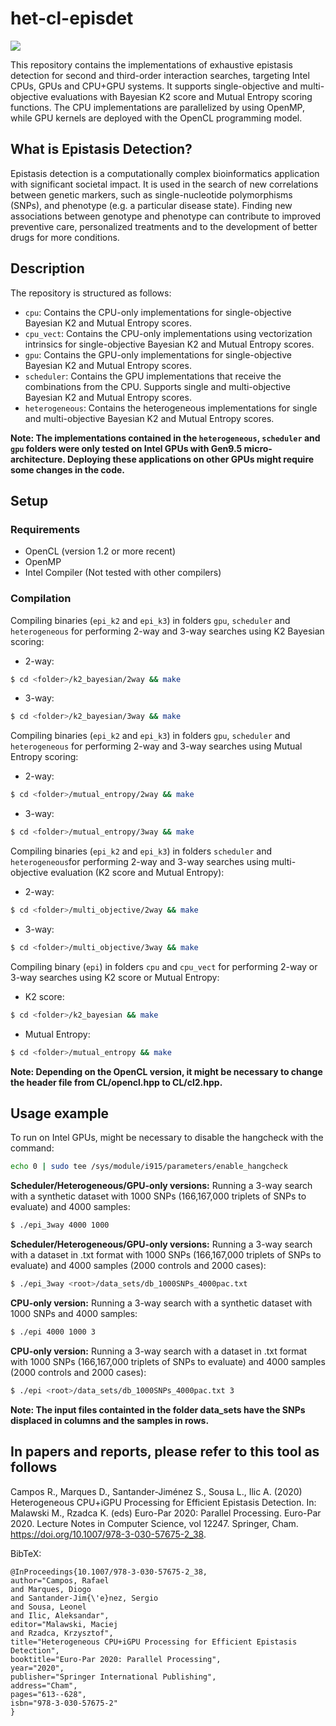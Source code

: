 # het-cl-episdet

<p>
  <a href="https://doi.org/10.1007/978-3-030-57675-2_38" alt="Publication">
    <img src="https://img.shields.io/badge/DOI-10.1007%2F978--3--030--57675--2--38-blue.svg"/></a>
    
</p>

This repository contains the implementations of exhaustive epistasis detection for second and third-order interaction searches, targeting Intel CPUs, GPUs and CPU+GPU systems. It supports single-objective and multi-objective evaluations with Bayesian K2 score and Mutual Entropy scoring functions. The CPU implementations are parallelized by using OpenMP, while GPU kernels are deployed with the OpenCL programming model.

## What is Epistasis Detection?

Epistasis detection is a computationally complex bioinformatics application with significant societal impact. It is used in the search of new correlations between genetic markers, such as single-nucleotide polymorphisms (SNPs), and phenotype (e.g. a particular disease state).
Finding new associations between genotype and phenotype can contribute to improved preventive care, personalized treatments and to the development of better drugs for more conditions.

## Description

The repository is structured as follows:

* `cpu`: Contains the CPU-only implementations for single-objective Bayesian K2 and Mutual Entropy scores.
* `cpu_vect`: Contains the CPU-only implementations using vectorization intrinsics for single-objective Bayesian K2 and Mutual Entropy scores.
* `gpu`: Contains the GPU-only implementations for single-objective Bayesian K2 and Mutual Entropy scores.
* `scheduler`: Contains the GPU implementations that receive the combinations from the CPU. Supports single and multi-objective Bayesian K2 and Mutual Entropy scores.
* `heterogeneous`: Contains the heterogeneous implementations for single and multi-objective Bayesian K2 and Mutual Entropy scores.

**Note: The implementations contained in the `heterogeneous`, `scheduler` and `gpu` folders were only tested on Intel GPUs with Gen9.5 micro-architecture. Deploying these applications on other GPUs might require some changes in the code.**


## Setup

### Requirements

* OpenCL (version 1.2 or more recent)
* OpenMP
* Intel Compiler (Not tested with other compilers)

### Compilation

Compiling binaries (`epi_k2` and `epi_k3`) in folders `gpu`, `scheduler` and `heterogeneous` for performing 2-way and 3-way searches using K2 Bayesian scoring:

* 2-way:
```bash
$ cd <folder>/k2_bayesian/2way && make
```
* 3-way:
```bash
$ cd <folder>/k2_bayesian/3way && make
```

Compiling binaries (`epi_k2` and `epi_k3`) in folders `gpu`, `scheduler` and `heterogeneous` for performing 2-way and 3-way searches using Mutual Entropy scoring:

* 2-way:
```bash
$ cd <folder>/mutual_entropy/2way && make
```
* 3-way:
```bash
$ cd <folder>/mutual_entropy/3way && make
```

Compiling binaries (`epi_k2` and `epi_k3`) in folders `scheduler` and `heterogeneous`for performing 2-way and 3-way searches using multi-objective evaluation (K2 score and Mutual Entropy):

* 2-way:
```bash
$ cd <folder>/multi_objective/2way && make
```
* 3-way:
```bash
$ cd <folder>/multi_objective/3way && make
```

Compiling binary (`epi`) in folders `cpu` and `cpu_vect` for performing 2-way or 3-way searches using K2 score or Mutual Entropy:

* K2 score:
```bash
$ cd <folder>/k2_bayesian && make
```
* Mutual Entropy:
```bash
$ cd <folder>/mutual_entropy && make
```

**Note: Depending on the OpenCL version, it might be necessary to change the header file from CL/opencl.hpp to CL/cl2.hpp.**

## Usage example

To run on Intel GPUs, might be necessary to disable the hangcheck with the command:

```bash
echo 0 | sudo tee /sys/module/i915/parameters/enable_hangcheck
```

**Scheduler/Heterogeneous/GPU-only versions:** Running a 3-way search with a synthetic dataset with 1000 SNPs (166,167,000 triplets of SNPs to evaluate) and 4000 samples:

```bash
$ ./epi_3way 4000 1000 
```

**Scheduler/Heterogeneous/GPU-only versions:** Running a 3-way search with a dataset in .txt format with 1000 SNPs (166,167,000 triplets of SNPs to evaluate) and 4000 samples (2000 controls and 2000 cases):

```bash
$ ./epi_3way <root>/data_sets/db_1000SNPs_4000pac.txt
```

**CPU-only version:** Running a 3-way search with a synthetic dataset with 1000 SNPs and 4000 samples:

```bash
$ ./epi 4000 1000 3
```

**CPU-only version:** Running a 3-way search with a dataset in .txt format with 1000 SNPs (166,167,000 triplets of SNPs to evaluate) and 4000 samples (2000 controls and 2000 cases):

```bash
$ ./epi <root>/data_sets/db_1000SNPs_4000pac.txt 3
```
**Note: The input files containted in the folder data_sets have the SNPs displaced in columns and the samples in rows.**

## In papers and reports, please refer to this tool as follows

Campos R., Marques D., Santander-Jiménez S., Sousa L., Ilic A. (2020) Heterogeneous CPU+iGPU Processing for Efficient Epistasis Detection. In: Malawski M., Rzadca K. (eds) Euro-Par 2020: Parallel Processing. Euro-Par 2020. Lecture Notes in Computer Science, vol 12247. Springer, Cham. https://doi.org/10.1007/978-3-030-57675-2_38.

BibTeX:

    @InProceedings{10.1007/978-3-030-57675-2_38,
    author="Campos, Rafael
    and Marques, Diogo
    and Santander-Jim{\'e}nez, Sergio
    and Sousa, Leonel
    and Ilic, Aleksandar",
    editor="Malawski, Maciej
    and Rzadca, Krzysztof",
    title="Heterogeneous CPU+iGPU Processing for Efficient Epistasis Detection",
    booktitle="Euro-Par 2020: Parallel Processing",
    year="2020",
    publisher="Springer International Publishing",
    address="Cham",
    pages="613--628",
    isbn="978-3-030-57675-2"
    }



